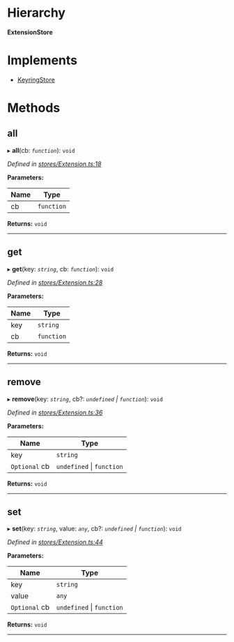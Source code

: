 

# Hierarchy

**ExtensionStore**

# Implements

* [KeyringStore](../interfaces/_types_.keyringstore.md)

# Methods

<a id="all"></a>

##  all

▸ **all**(cb: *`function`*): `void`

*Defined in [stores/Extension.ts:18](https://github.com/polkadot-js/ui/blob/0f76fb6/packages/ui-keyring/src/stores/Extension.ts#L18)*

**Parameters:**

| Name | Type |
| ------ | ------ |
| cb | `function` |

**Returns:** `void`

___
<a id="get"></a>

##  get

▸ **get**(key: *`string`*, cb: *`function`*): `void`

*Defined in [stores/Extension.ts:28](https://github.com/polkadot-js/ui/blob/0f76fb6/packages/ui-keyring/src/stores/Extension.ts#L28)*

**Parameters:**

| Name | Type |
| ------ | ------ |
| key | `string` |
| cb | `function` |

**Returns:** `void`

___
<a id="remove"></a>

##  remove

▸ **remove**(key: *`string`*, cb?: *`undefined` \| `function`*): `void`

*Defined in [stores/Extension.ts:36](https://github.com/polkadot-js/ui/blob/0f76fb6/packages/ui-keyring/src/stores/Extension.ts#L36)*

**Parameters:**

| Name | Type |
| ------ | ------ |
| key | `string` |
| `Optional` cb | `undefined` \| `function` |

**Returns:** `void`

___
<a id="set"></a>

##  set

▸ **set**(key: *`string`*, value: *`any`*, cb?: *`undefined` \| `function`*): `void`

*Defined in [stores/Extension.ts:44](https://github.com/polkadot-js/ui/blob/0f76fb6/packages/ui-keyring/src/stores/Extension.ts#L44)*

**Parameters:**

| Name | Type |
| ------ | ------ |
| key | `string` |
| value | `any` |
| `Optional` cb | `undefined` \| `function` |

**Returns:** `void`

___

